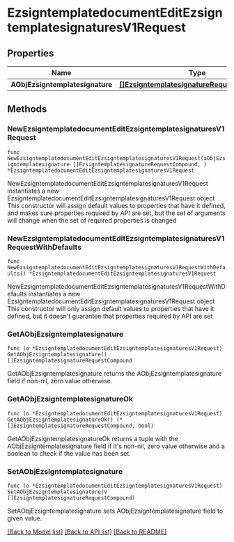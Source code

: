 # EzsigntemplatedocumentEditEzsigntemplatesignaturesV1Request

## Properties

Name | Type | Description | Notes
------------ | ------------- | ------------- | -------------
**AObjEzsigntemplatesignature** | [**[]EzsigntemplatesignatureRequestCompound**](EzsigntemplatesignatureRequestCompound.md) |  | 

## Methods

### NewEzsigntemplatedocumentEditEzsigntemplatesignaturesV1Request

`func NewEzsigntemplatedocumentEditEzsigntemplatesignaturesV1Request(aObjEzsigntemplatesignature []EzsigntemplatesignatureRequestCompound, ) *EzsigntemplatedocumentEditEzsigntemplatesignaturesV1Request`

NewEzsigntemplatedocumentEditEzsigntemplatesignaturesV1Request instantiates a new EzsigntemplatedocumentEditEzsigntemplatesignaturesV1Request object
This constructor will assign default values to properties that have it defined,
and makes sure properties required by API are set, but the set of arguments
will change when the set of required properties is changed

### NewEzsigntemplatedocumentEditEzsigntemplatesignaturesV1RequestWithDefaults

`func NewEzsigntemplatedocumentEditEzsigntemplatesignaturesV1RequestWithDefaults() *EzsigntemplatedocumentEditEzsigntemplatesignaturesV1Request`

NewEzsigntemplatedocumentEditEzsigntemplatesignaturesV1RequestWithDefaults instantiates a new EzsigntemplatedocumentEditEzsigntemplatesignaturesV1Request object
This constructor will only assign default values to properties that have it defined,
but it doesn't guarantee that properties required by API are set

### GetAObjEzsigntemplatesignature

`func (o *EzsigntemplatedocumentEditEzsigntemplatesignaturesV1Request) GetAObjEzsigntemplatesignature() []EzsigntemplatesignatureRequestCompound`

GetAObjEzsigntemplatesignature returns the AObjEzsigntemplatesignature field if non-nil, zero value otherwise.

### GetAObjEzsigntemplatesignatureOk

`func (o *EzsigntemplatedocumentEditEzsigntemplatesignaturesV1Request) GetAObjEzsigntemplatesignatureOk() (*[]EzsigntemplatesignatureRequestCompound, bool)`

GetAObjEzsigntemplatesignatureOk returns a tuple with the AObjEzsigntemplatesignature field if it's non-nil, zero value otherwise
and a boolean to check if the value has been set.

### SetAObjEzsigntemplatesignature

`func (o *EzsigntemplatedocumentEditEzsigntemplatesignaturesV1Request) SetAObjEzsigntemplatesignature(v []EzsigntemplatesignatureRequestCompound)`

SetAObjEzsigntemplatesignature sets AObjEzsigntemplatesignature field to given value.



[[Back to Model list]](../README.md#documentation-for-models) [[Back to API list]](../README.md#documentation-for-api-endpoints) [[Back to README]](../README.md)


